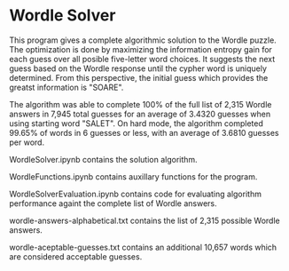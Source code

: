 # Wordle Solver

This program gives a complete algorithmic solution to the Wordle puzzle. The optimization is done by maximizing the information entropy gain for each guess over all posible five-letter word choices. It suggests the next guess based on the Wordle response until the cypher word is uniquely determined. From this perspective, the initial guess which provides the greatst information is "SOARE".

The algorithm was able to complete 100% of the full list of 2,315 Wordle answers in 7,945 total guesses for an average of 3.4320 guesses when using starting word "SALET". On hard mode, the algorithm completed 99.65% of words in 6 guesses or less, with an average of 3.6810 guesses per word.

WordleSolver.ipynb contains the solution algorithm.

WordleFunctions.ipynb contains auxillary functions for the program.

WordleSolverEvaluation.ipynb contains code for evaluating algorithm performance againt the complete list of Wordle answers.

wordle-answers-alphabetical.txt contains the list of 2,315 possible Wordle answers.

wordle-aceptable-guesses.txt contains an additional 10,657 words which are considered acceptable guesses.

